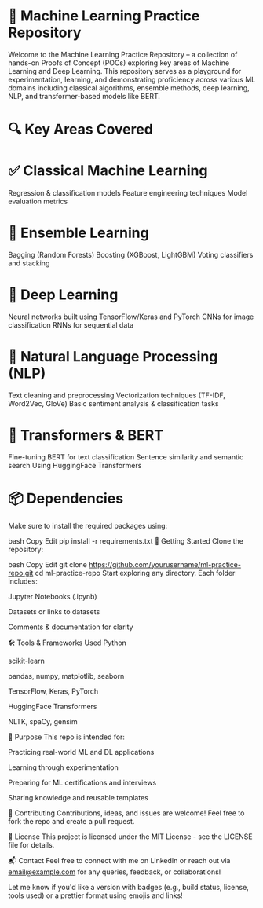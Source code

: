 # 🧠 Machine Learning Practice Repository
Welcome to the Machine Learning Practice Repository – a collection of hands-on Proofs of Concept (POCs) exploring key areas of Machine Learning and Deep Learning. This repository serves as a playground for experimentation, learning, and demonstrating proficiency across various ML domains including classical algorithms, ensemble methods, deep learning, NLP, and transformer-based models like BERT.

# 🔍 Key Areas Covered
# ✅ Classical Machine Learning
Regression & classification models
Feature engineering techniques
Model evaluation metrics

# 🔁 Ensemble Learning
Bagging (Random Forests)
Boosting (XGBoost, LightGBM)
Voting classifiers and stacking

# 🤖 Deep Learning
Neural networks built using TensorFlow/Keras and PyTorch
CNNs for image classification
RNNs for sequential data

# 💬 Natural Language Processing (NLP)
Text cleaning and preprocessing
Vectorization techniques (TF-IDF, Word2Vec, GloVe)
Basic sentiment analysis & classification tasks

# 🧠 Transformers & BERT
Fine-tuning BERT for text classification
Sentence similarity and semantic search
Using HuggingFace Transformers

# 📦 Dependencies
Make sure to install the required packages using:

bash
Copy
Edit
pip install -r requirements.txt
🚀 Getting Started
Clone the repository:

bash
Copy
Edit
git clone https://github.com/yourusername/ml-practice-repo.git
cd ml-practice-repo
Start exploring any directory. Each folder includes:

Jupyter Notebooks (.ipynb)

Datasets or links to datasets

Comments & documentation for clarity

🛠️ Tools & Frameworks Used
Python

scikit-learn

pandas, numpy, matplotlib, seaborn

TensorFlow, Keras, PyTorch

HuggingFace Transformers

NLTK, spaCy, gensim

🧪 Purpose
This repo is intended for:

Practicing real-world ML and DL applications

Learning through experimentation

Preparing for ML certifications and interviews

Sharing knowledge and reusable templates

📌 Contributing
Contributions, ideas, and issues are welcome! Feel free to fork the repo and create a pull request.

📄 License
This project is licensed under the MIT License - see the LICENSE file for details.

📬 Contact
Feel free to connect with me on LinkedIn or reach out via email@example.com for any queries, feedback, or collaborations!

Let me know if you'd like a version with badges (e.g., build status, license, tools used) or a prettier format using emojis and links!
